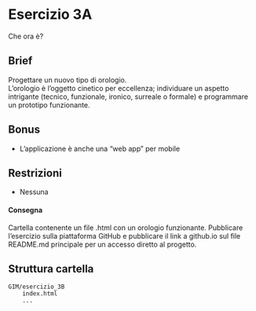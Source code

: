 # Esercizio 3A
Che ora è?

## Brief
Progettare un nuovo tipo di orologio.  
L’orologio è l’oggetto cinetico per eccellenza; individuare un aspetto intrigante (tecnico, funzionale, ironico, surreale o formale) e programmare un prototipo funzionante.  

## Bonus
- L’applicazione è anche una “web app” per mobile

## Restrizioni
- Nessuna 

#### Consegna
Cartella contenente un file .html con un orologio funzionante.
Pubblicare l’esercizio sulla piattaforma GitHub e pubblicare il link a github.io sul file README.md principale per un accesso diretto al progetto.

## Struttura cartella
```
GIM/esercizio_3B
	index.html  
	...
``` 
